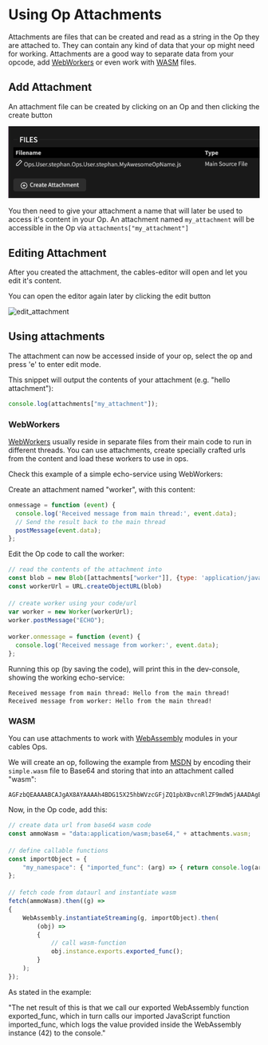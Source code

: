# Using Op Attachments

Attachments are files that can be created and read as a string in the Op they are attached to.
They can contain any kind of data that your op might need for working. Attachments are a good
way to separate data from your opcode, add [WebWorkers](https://developer.mozilla.org/en-US/docs/Web/API/Web_Workers_API) 
or even work with [WASM](https://developer.mozilla.org/en-US/docs/WebAssembly) files.

## Add Attachment

An attachment file can be created by clicking on an Op and then clicking the create button

![create_attachment](img/attachment_files.png)

You then need to give your attachment a name that will later be used to access it's content in your Op.
An attachment named `my_attachment` will be accessible in the Op via `attachments["my_attachment"]`

## Editing Attachment

After you created the attachment, the cables-editor will open and let you edit it's content.

You can open the editor again later by clicking the edit button

![edit_attachment](img/edit_attachment.png)

## Using attachments

The attachment can now be accessed inside of your op, select the op and press 'e' to enter edit mode.

This snippet will output the contents of your attachment (e.g. "hello attachment"):
```javascript
console.log(attachments["my_attachment"]);
```

### WebWorkers
[WebWorkers](https://developer.mozilla.org/en-US/docs/Web/API/Web_Workers_API) usually reside in separate files from
their main code to run in different threads. You can use attachments, create specially crafted urls from the content
and load these workers to use in ops.

Check this example of a simple echo-service using WebWorkers:

Create an attachment named "worker", with this content:
```javascript
onmessage = function (event) {
  console.log('Received message from main thread:', event.data);
  // Send the result back to the main thread
  postMessage(event.data);
};
```

Edit the Op code to call the worker:
```javascript
// read the contents of the attachment into
const blob = new Blob([attachments["worker"]], {type: 'application/javascript'});
const workerUrl = URL.createObjectURL(blob)

// create worker using your code/url
var worker = new Worker(workerUrl);
worker.postMessage("ECHO");

worker.onmessage = function (event) {
  console.log('Received message from worker:', event.data);
};
```

Running this op (by saving the code), will print this in the dev-console, showing the working echo-service:
```
Received message from main thread: Hello from the main thread!
Received message from worker: Hello from the main thread!
```

### WASM

You can use attachments to work with [WebAssembly](https://developer.mozilla.org/en-US/docs/WebAssembly) modules in your cables Ops.

We will create an op, following the example from [MSDN](https://developer.mozilla.org/en-US/docs/WebAssembly/Guides/Using_the_JavaScript_API)
by encoding their `simple.wasm` file to Base64 and storing that into an attachment called "wasm":

```base64
AGFzbQEAAAABCAJgAX8AYAAAAh4BDG15X25hbWVzcGFjZQ1pbXBvcnRlZF9mdW5jAAADAgEBBxEBDWV4cG9ydGVkX2Z1bmMAAQoIAQYAQSoQAAs=
```

Now, in the Op code, add this:
```javascript
// create data url from base64 wasm code
const ammoWasm = "data:application/wasm;base64," + attachments.wasm;

// define callable functions
const importObject = {
    "my_namespace": { "imported_func": (arg) => { return console.log(arg); } },
};

// fetch code from dataurl and instantiate wasm
fetch(ammoWasm).then((g) =>
{
    WebAssembly.instantiateStreaming(g, importObject).then(
        (obj) =>
        {
            // call wasm-function
            obj.instance.exports.exported_func();
        }
    );
});
```
As stated in the example:

"The net result of this is that we call our exported WebAssembly function exported_func, which in turn calls our imported JavaScript function imported_func, which logs the value provided inside the WebAssembly instance (42) to the console."
